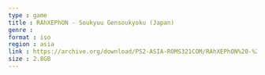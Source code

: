 ```yaml
---
type : game
title : RAhXEPhON - Soukyuu Gensoukyoku (Japan)
genre : 
format : iso
region : asia
link : https://archive.org/download/PS2-ASIA-ROMS321COM/RAhXEPhON%20-%20Soukyuu%20Gensoukyoku%20%28Japan%29.7z
size : 2.8GB
---
```

